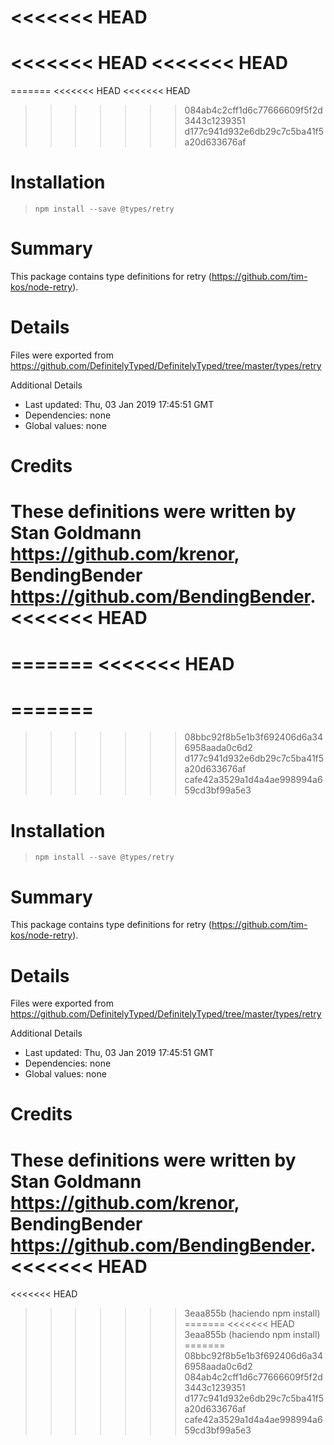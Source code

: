 <<<<<<< HEAD
=======
<<<<<<< HEAD
<<<<<<< HEAD
=======
=======
<<<<<<< HEAD
<<<<<<< HEAD
>>>>>>> 084ab4c2cff1d6c77666609f5f2d3443c1239351
>>>>>>> d177c941d932e6db29c7c5ba41f5a20d633676af
# Installation
> `npm install --save @types/retry`

# Summary
This package contains type definitions for retry (https://github.com/tim-kos/node-retry).

# Details
Files were exported from https://github.com/DefinitelyTyped/DefinitelyTyped/tree/master/types/retry

Additional Details
 * Last updated: Thu, 03 Jan 2019 17:45:51 GMT
 * Dependencies: none
 * Global values: none

# Credits
These definitions were written by Stan Goldmann <https://github.com/krenor>, BendingBender <https://github.com/BendingBender>.
<<<<<<< HEAD
=======
=======
<<<<<<< HEAD
=======
=======
=======
>>>>>>> 08bbc92f8b5e1b3f692406d6a346958aada0c6d2
>>>>>>> d177c941d932e6db29c7c5ba41f5a20d633676af
>>>>>>> cafe42a3529a1d4a4ae998994a659cd3bf99a5e3
# Installation
> `npm install --save @types/retry`

# Summary
This package contains type definitions for retry (https://github.com/tim-kos/node-retry).

# Details
Files were exported from https://github.com/DefinitelyTyped/DefinitelyTyped/tree/master/types/retry

Additional Details
 * Last updated: Thu, 03 Jan 2019 17:45:51 GMT
 * Dependencies: none
 * Global values: none

# Credits
These definitions were written by Stan Goldmann <https://github.com/krenor>, BendingBender <https://github.com/BendingBender>.
<<<<<<< HEAD
=======
<<<<<<< HEAD
>>>>>>> 3eaa855b (haciendo npm install)
=======
<<<<<<< HEAD
>>>>>>> 3eaa855b (haciendo npm install)
=======
>>>>>>> 08bbc92f8b5e1b3f692406d6a346958aada0c6d2
>>>>>>> 084ab4c2cff1d6c77666609f5f2d3443c1239351
>>>>>>> d177c941d932e6db29c7c5ba41f5a20d633676af
>>>>>>> cafe42a3529a1d4a4ae998994a659cd3bf99a5e3
